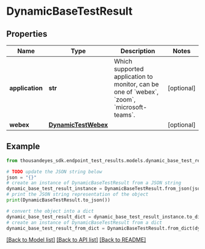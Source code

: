 # DynamicBaseTestResult


## Properties

Name | Type | Description | Notes
------------ | ------------- | ------------- | -------------
**application** | **str** | Which supported application to monitor, can be one of &#x60;webex&#x60;, &#x60;zoom&#x60;, &#x60;microsoft-teams&#x60;. | [optional] 
**webex** | [**DynamicTestWebex**](DynamicTestWebex.md) |  | [optional] 

## Example

```python
from thousandeyes_sdk.endpoint_test_results.models.dynamic_base_test_result import DynamicBaseTestResult

# TODO update the JSON string below
json = "{}"
# create an instance of DynamicBaseTestResult from a JSON string
dynamic_base_test_result_instance = DynamicBaseTestResult.from_json(json)
# print the JSON string representation of the object
print(DynamicBaseTestResult.to_json())

# convert the object into a dict
dynamic_base_test_result_dict = dynamic_base_test_result_instance.to_dict()
# create an instance of DynamicBaseTestResult from a dict
dynamic_base_test_result_from_dict = DynamicBaseTestResult.from_dict(dynamic_base_test_result_dict)
```
[[Back to Model list]](../README.md#documentation-for-models) [[Back to API list]](../README.md#documentation-for-api-endpoints) [[Back to README]](../README.md)


